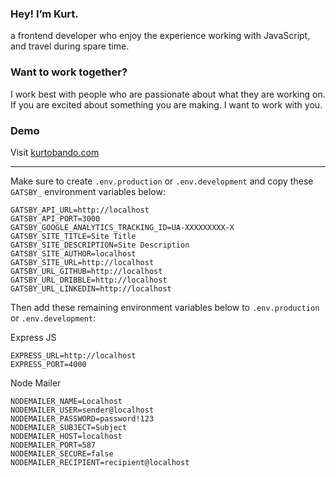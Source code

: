 ### Hey! I’m Kurt.
a frontend developer who enjoy the experience working with JavaScript, and travel during spare time.

### Want to work together?
I work best with people who are passionate about what they are working on. If you are excited about something you are making. I want to work with you.

### Demo
Visit [kurtobando.com](https://kurtobando.com)


---
Make sure to create `.env.production` or `.env.development`
and copy these `GATSBY_` environment variables below:

```
GATSBY_API_URL=http://localhost
GATSBY_API_PORT=3000
GATSBY_GOOGLE_ANALYTICS_TRACKING_ID=UA-XXXXXXXXX-X
GATSBY_SITE_TITLE=Site Title
GATSBY_SITE_DESCRIPTION=Site Description
GATSBY_SITE_AUTHOR=localhost
GATSBY_SITE_URL=http://localhost
GATSBY_URL_GITHUB=http://localhost
GATSBY_URL_DRIBBLE=http://localhost
GATSBY_URL_LINKEDIN=http://localhost
```

Then add these remaining environment variables below to `.env.production` or `.env.development`:

Express JS
```
EXPRESS_URL=http://localhost
EXPRESS_PORT=4000
```

Node Mailer
```
NODEMAILER_NAME=Localhost
NODEMAILER_USER=sender@localhost
NODEMAILER_PASSWORD=password!123
NODEMAILER_SUBJECT=Subject
NODEMAILER_HOST=localhost
NODEMAILER_PORT=587
NODEMAILER_SECURE=false
NODEMAILER_RECIPIENT=recipient@localhost
```